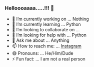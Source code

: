 ### Helloooaaaa.....!!! 👋


- 🔭 I’m currently working on ... Nothing
- 🌱 I’m currently learning ... Python
- 👯 I’m looking to collaborate on ... 
- 🤔 I’m looking for help with ... Python
- 💬 Ask me about ... Anything
- 📫 How to reach me: ... [Instagram](https://www.instagram.com/taj_0023/)
- 😄 Pronouns: ... He/Him/Dude
- ⚡ Fun fact: ... I am not a real person














